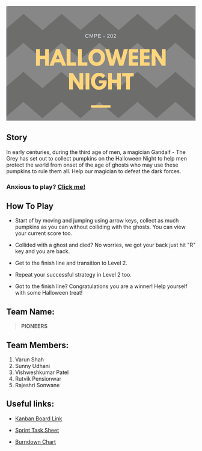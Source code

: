 <link rel="stylesheet" href="src/splendor.css">

![](src/Halloween%20Game/WebContent/assets/images/2018-01-19%2022_33_46-Sunny%20Udhani_Resume_v2.1.1%20-%20Word.png)


## Story

In early centuries, during the third age of men, a magician Gandalf - The Grey has set out to collect pumpkins on the Halloween Night to help men protect the world from onset of the age of ghosts who may use these pumpkins to rule them all. Help our magician to defeat the dark forces.

### Anxious to play? <a href="https://halloween-night.herokuapp.com/" target="_blank">Click me!</a>

## How To Play

* Start of by moving and jumping using arrow keys, collect as much pumpkins as you can without colliding with the ghosts. You can view your current score too. 

* Collided with a ghost and died? No worries, we got your back just hit "R" key and you are back.

* Get to the finish line and transition to Level 2.

* Repeat your successful strategy in Level 2 too.

* Got to the finish line? Congratulations you are a winner! Help yourself with some Halloween treat!

## Team Name: 
>  **PIONEERS**

## Team Members:

1. Varun Shah
2. Sunny Udhani
3. Vishweshkumar Patel
4. Rutvik Pensionwar
5. Rajeshri Sonwane


## Useful links:

* <a href="https://goo.gl/8hz6dU" target="_blank">Kanban Board Link</a>

* <a href="https://goo.gl/7NXfZK" target="_blank">Sprint Task Sheet</a>

* <a href="https://goo.gl/pZ35eV" target="_blank">Burndown Chart</a>
